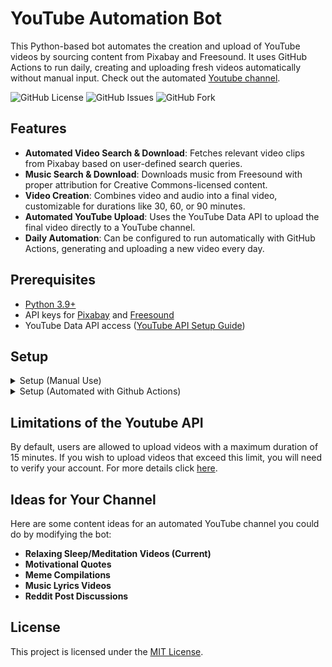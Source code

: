 # YouTube Automation Bot

This Python-based bot automates the creation and upload of YouTube videos by sourcing content from Pixabay and Freesound. It uses GitHub Actions to run daily, creating and uploading fresh videos automatically without manual input. Check out the automated [Youtube channel](https://www.youtube.com/@ReIaxingSleepMusic).

![GitHub License](https://img.shields.io/github/license/PrintN/Youtube-Automation-Bot)
![GitHub Issues](https://img.shields.io/github/issues-raw/PrintN/Youtube-Automation-Bot)
![GitHub Fork](https://img.shields.io/github/forks/PrintN/Youtube-Automation-Bot)

## Features

- **Automated Video Search & Download**: Fetches relevant video clips from Pixabay based on user-defined search queries.
- **Music Search & Download**: Downloads music from Freesound with proper attribution for Creative Commons-licensed content.
- **Video Creation**: Combines video and audio into a final video, customizable for durations like 30, 60, or 90 minutes.
- **Automated YouTube Upload**: Uses the YouTube Data API to upload the final video directly to a YouTube channel.
- **Daily Automation**: Can be configured to run automatically with GitHub Actions, generating and uploading a new video every day.

## Prerequisites

- [Python 3.9+](https://www.python.org/downloads/)
- API keys for [Pixabay](https://pixabay.com/api/docs/) and [Freesound](https://freesound.org/home/login/?next=/apiv2/apply)
- YouTube Data API access ([YouTube API Setup Guide](https://www.youtube.com/watch?v=aFwZgth790Q))


## Setup

<details>
  <summary>Setup (Manual Use)</summary>

Clone the repository to your machine:
```bash
git clone https://github.com/PrintN/Youtube-Automation-Bot
cd Youtube-Automation-Bot
```

Run the setup.
```bash
python3 setup.py
```
This will: 
1. Install required packages
2. Ask for Pixabay, Freesound, Google Client ID, and Secret
3. Open a window for YouTube channel authorization
4. Reset auto.json and used_content.json

### Usage
Run main.py manually to generate videos interactively:

```bash
python main.py
```
</details>

<details>
  <summary>Setup (Automated with Github Actions)</summary>
  
#### Start by [forking](https://github.com/PrintN/Youtube-Automation-Bot/fork) this repo.

Clone the repository to your machine:
```bash
git clone https://github.com/YOUR-FORKED-REPO
cd Youtube-Automation-Bot
```

```bash
python3 setup.py
```
This will: 
1. Install required packages
2. Ask for Pixabay, Freesound, Google Client ID, and Secret
3. Open a window for YouTube channel authorization
4. Reset auto.json and used_content.json

### Configuring API Keys

To enable the bot to run daily using GitHub Actions, you'll need to add the following secrets to your GitHub repository:

1. Go to: ```Settings > Secrets and variables > Actions``` in your forked repo.
2. Click "New repository secret" and add the following secrets:

   - **FREESOUND_API_KEY**: Your Freesound API key.
   - **PIXABAY_API_KEY**: Your Pixabay API key.
   - **CLIENT_SECRETS_JSON**: Base64-encoded ```client_secrets.json``` file.
   - **TOKEN_JSON**: Base64-encoded ```token.json``` file.

#### How to Base64 Encode Files:
- **Linux/macOS**:
  ```bash
  base64 client_secrets.json > encoded_client_secrets.txt
  base64 token.json > encoded_token.txt
  ```
- **Windows (Powershell)**  
  ```poweshell
  [Convert]::ToBase64String([IO.File]::ReadAllBytes("client_secrets.json")) > encoded_client_secrets.txt
  [Convert]::ToBase64String([IO.File]::ReadAllBytes("token.json")) > encoded_token.txt
  ```
Copy the contents of ```encoded_client_secrets.txt``` and ```encoded_token.txt``` into the value fields for **CLIENT_SECRETS_JSON** and **TOKEN_JSON**.

### Configuring auto.json
This file contains video configurations for the bot to run in auto mode. You can create as many videos configuration as you want. Example structure:
```json
{
  "videos": [
      {
          "duration_minutes": 30,
          "video_query": "forest landscapes",
          "audio_query": "forest ambiance",
          "upload_to_youtube": false,
          "video_type": "video"
      },
      {
          "duration_minutes": 1,
          "video_query": "mountain sunrise",
          "audio_query": "gentle wind",
          "upload_to_youtube": true,
          "video_type": "short"
      },
  ]
}
```
### Adjusting the Schedule
To change the bot’s schedule, edit ```.github/workflows/daily-video.yaml```:
```yaml
on:
  schedule:
    - cron: 0 5 * * * # 05:00 AM UTC
```
</details>

## Limitations of the Youtube API
By default, users are allowed to upload videos with a maximum duration of 15 minutes. If you wish to upload videos that exceed this limit, you will need to verify your account. For more details click [here](https://support.google.com/youtube/answer/71673).

## Ideas for Your Channel
Here are some content ideas for an automated YouTube channel you could do by modifying the bot:
- **Relaxing Sleep/Meditation Videos (Current)**
- **Motivational Quotes**
- **Meme Compilations**
- **Music Lyrics Videos**
- **Reddit Post Discussions**

## License
This project is licensed under the [MIT License](LICENSE).